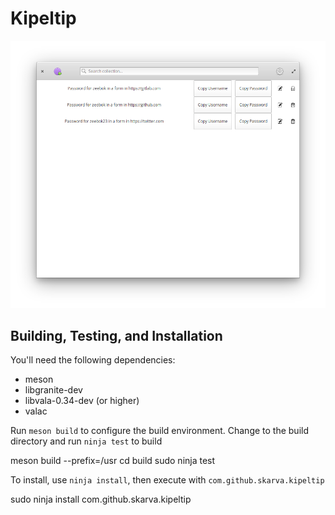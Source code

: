 # Kipeltip

![Screenshot](data/screenshot.png?raw=true)

## Building, Testing, and Installation

You'll need the following dependencies:
* meson
* libgranite-dev
* libvala-0.34-dev (or higher)
* valac

Run `meson build` to configure the build environment. Change to the build directory and run `ninja test` to build

meson build --prefix=/usr
cd build
sudo ninja test

To install, use `ninja install`, then execute with `com.github.skarva.kipeltip`

sudo ninja install
com.github.skarva.kipeltip
